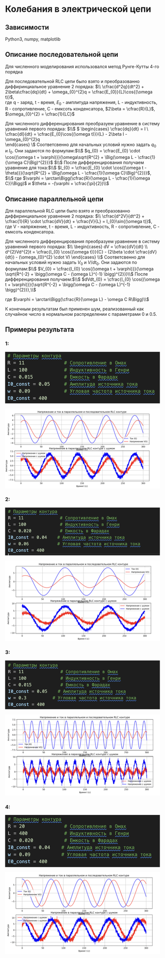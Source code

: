 # Колебания в электрической цепи

## Зависимости
Python3, numpy, matplotlib

## Описание последовательной цепи
Для численного моделирования использовался метод Рунге-Кутты 4-го порядка

Для последовательной RLC цепи было взято и преобразованно диффиринциальное уравнение 2 порядка:
$\\ \cfrac{d^2q}{dt^2} + 2\beta\cfrac{dq}{dt} + \omega_{0}^{2}q = \cfrac{E_{0}}{L}\cos{(\omega t)}$,  
где q - заряд, t - время, $E_{0}$ - амплитуда напряжения, L - индуктивность, R - сопротивление, С - емксоть конденсатора, $2\beta = \cfrac{R}{L}$, $\omega_{0}^{2} = \cfrac{1}{LC}$

Для численного дифференцирования преобразуем уравнение в систему уравнений первого порядка:
$\\$
$
  \begin{cases}
    \cfrac{dq}{dt} = I      \\
    \cfrac{dI}{dt} = \cfrac{E_{0}\cos{(\omega t)}}{L} - 2\beta I - \omega_{0}^{2}q  
  \end{cases}
\\$
Соответсвенно для начальных условий нужно задать $q_{0}$ и $I_{0}$. Они задаются по формулам:$\\$
$q_{0} = \cfrac{E_{0} \cdot \cos{(\omega t + \varphi)}}{\omega\sqrt{R^{2} + \Big(\omega L - \cfrac{1}{\omega C}\Big)^{2}}}$ $\\$
После дифференцирования получаем уравнение для тока:$\\$
$I_{0} = \cfrac{E_{0} \cdot \cos{(\omega t - \theta)}}{\sqrt{R^{2} + \Big(\omega L - \cfrac{1}{\omega C}\Big)^{2}}}$, $\\$
 где $\varphi = \arctan\Bigg(\cfrac{R}{\omega L - \cfrac{1}{\omega C}}\Bigg)$ и $\theta = -(\varphi + \cfrac{\pi}{2})\\$

## Описание параллельной цепи
Для параллельной RLC цепи было взято и преобразованно диффиринциальное уравнение 2 порядка:
$\\ \cfrac{d^2V}{dt^2} + \cfrac{1}{R} \cdot \cfrac{dV}{dt} + \cfrac{V}{L} = I_{0}\sin{(\omega t)}$,  
где V - напряжение, t - время, L - индуктивность, R - сопротивление, С - емксоть конденсатора.

Для численного дифференцирования преобразуем уравнение в систему уравнений первого порядка:
$\\
  \begin{cases}
    dV = \cfrac{dV}{dt}      \\
    d^{2}Vd^{2}t = \cfrac{I_{0} \cos{(\omega t)}}{C} - (2\beta \cdot \cfrac{dV}{dt}) - (\omega_{0}^{2} \cdot V)  
  \end{cases}
\\$
Соответсвенно для начальных условий нужно задать $V_{0}$ и $V/dt_{0}$. Они задаются по формулам:$\\$
$V_{0} = \cfrac{I_{0} \cos{(\omega t + \varphi)}}{\omega \sqrt{R^{-2} + \bigg(\omega C - (\omega L)^{-1} \bigg)^{2}}}\\$
После дифференцирования получаем:$\\$
$dVdt_{0} = \cfrac{I_{0} \cos{(\omega t + \varphi)}}{\sqrt{R^{-2} + \bigg(\omega C - (\omega L)^{-1} \bigg)^{2}}},\\$ 

где $\varphi = \arctan\Bigg(\cfrac{R}{\omega L} - \omega C R\Bigg)\\$

К конечным результатам был применен шум, реализованный как случайное число в нормальном распределении c параметрами 0 и 0.5.

## Примеры результата

### 1:

![1.png](images/1-1.png) 

![1data.png](images/1.png)

### 2:

![2.png](images/2-2.png) 

![2data.png](images/2.png)


### 3:

![3.png](images/3-3.png) 

![3data.png](images/3.png)


### 4:

![4.png](images/4-4.png) 

![4data.png](images/4.png)